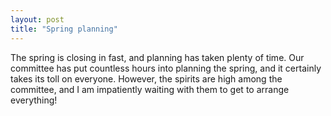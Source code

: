 ```yaml
---
layout: post
title: "Spring planning"
---
```


The spring is closing in fast, and planning has taken plenty of time. Our committee has put countless hours into planning the spring, and it certainly takes its toll on everyone. However, the spirits are high among the committee, and I am impatiently waiting with them to get to arrange everything!